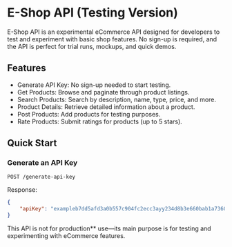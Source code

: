 

# E-Shop API (Testing Version)

E-Shop API is an experimental eCommerce API designed for developers to test and experiment with basic shop features. No sign-up is required, and the API is perfect for trial runs, mockups, and quick demos.

## Features
- Generate API Key: No sign-up needed to start testing.
- Get Products: Browse and paginate through product listings.
- Search Products: Search by description, name, type, price, and more.
- Product Details: Retrieve detailed information about a product.
- Post Products: Add products for testing purposes.
- Rate Products: Submit ratings for products (up to 5 stars).

## Quick Start

### Generate an API Key
```
POST /generate-api-key
```

Response:
```json
{
    "apiKey": "exampleb7dd5afd3a0b557c904fc2ecc3ayy234d8b3e660bab1a736030d8b54"
}
```
This API is not for production** use—its main purpose is for testing and experimenting with eCommerce features.
```

